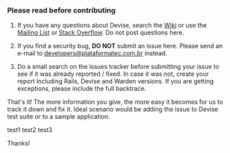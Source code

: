 ### Please read before contributing

1) If you have any questions about Devise, search the [Wiki](https://github.com/plataformatec/devise/wiki) or use the [Mailing List](groups.google.com/group/plataformatec-devise) or [Stack Overflow](http://stackoverflow.com/questions/tagged/devise). Do not post questions here.

2) If you find a security bug, **DO NOT** submit an issue here. Please send an e-mail to [developers@plataformatec.com.br](mailto:developers@plataformatec.com.br) instead.

3) Do a small search on the issues tracker before submitting your issue to see if it was already reported / fixed. In case it was not, create your report including Rails, Devise and Warden versions. If you are getting exceptions, please include the full backtrace.

That's it! The more information you give, the more easy it becomes for us to track it down and fix it. Ideal scenario would be adding the issue to Devise test suite or to a sample application.

test1
test2
test3

Thanks!

